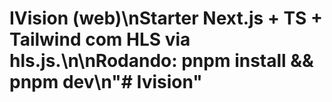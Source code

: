 # IVision (web)\nStarter Next.js + TS + Tailwind com HLS via hls.js.\n\nRodando: pnpm install && pnpm dev\n"# Ivision" 
